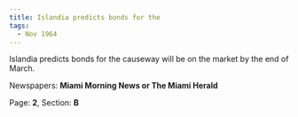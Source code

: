 ```yaml
---  
title: Islandia predicts bonds for the  
tags:  
  - Nov 1964  
---  
```

  
Islandia predicts bonds for the causeway will be on the market by the end of March.  
  
Newspapers: **Miami Morning News or The Miami Herald**  
  
Page: **2**, Section: **B** 
